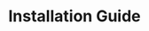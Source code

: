 ---
title: Installation Guide
description: About how install Turing AI.
docurl: /docs/turing/0.3.6/installation-guide/
product: turing
---